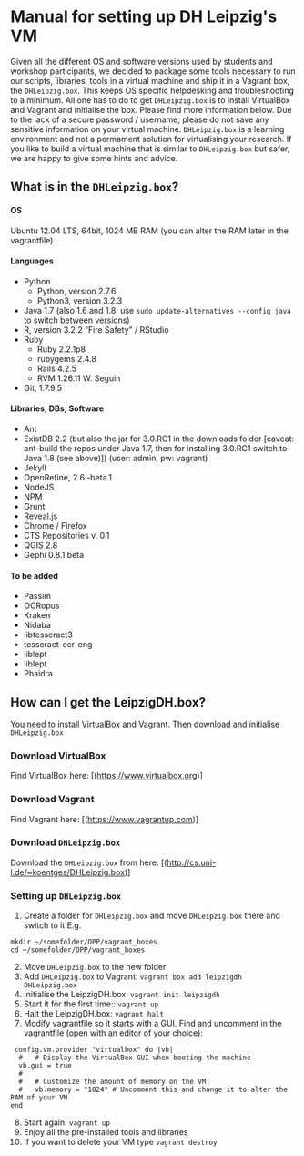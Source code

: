 # Manual for setting up DH Leipzig's VM 

Given all the different OS and software versions used by students and workshop participants, we decided to package some tools necessary to run our scripts, libraries, tools in a virtual machine and ship it in a Vagrant box, the `DHLeipzig.box`. This keeps OS specific helpdesking and troubleshooting to a minimum. All one has to do to get `DHLeipzig.box` is to install VirtualBox and Vagrant and initialise the box. Please find more information below. Due to the lack of a secure password / username, please do not save any sensitive information on your virtual machine. `DHLeipzig.box` is a learning environment and not a permament solution for virtualising your research. If you like to build a virtual machine that is similar to `DHLeipzig.box` but safer, we are happy to give some hints and advice.

## What is in the `DHLeipzig.box`?

#### OS

Ubuntu 12.04 LTS, 64bit, 1024 MB RAM (you can alter the RAM later in the vagrantfile)

#### Languages

- Python
  - Python, version 2.7.6
  - Python3, version 3.2.3
- Java 1.7 (also 1.6 and 1.8: use `sudo update-alternatives --config java` to switch between versions)
- R, version 3.2.2 “Fire Safety” / RStudio
- Ruby
  - Ruby 2.2.1p8
  - rubygems 2.4.8
  - Rails 4.2.5
  - RVM 1.26.11 W. Seguin
- Git, 1.7.9.5

#### Libraries, DBs, Software

- Ant
- ExistDB 2.2 (but also the jar for 3.0.RC1 in the downloads folder [caveat: ant-build the repos under Java 1.7, then for installing 3.0.RC1 switch to Java 1.8 (see above)]) (user: admin, pw: vagrant)
- Jekyll
- OpenRefine, 2.6.-beta.1
- NodeJS
- NPM
- Grunt
- Reveal.js
- Chrome / Firefox
- CTS Repositories v. 0.1
- QGIS 2.8
- Gephi 0.8.1 beta

#### To be added

- Passim
- OCRopus
- Kraken
- Nidaba
- libtesseract3
- tesseract-ocr-eng
- liblept
- liblept
- Phaidra

## How can I get the LeipzigDH.box?

You need to install VirtualBox and Vagrant. Then download and initialise `DHLeipzig.box`

### Download VirtualBox

Find VirtualBox here: [(https://www.virtualbox.org)]

### Download Vagrant

Find Vagrant here: [(https://www.vagrantup.com)]

### Download `DHLeipzig.box`

Download the `DHLeipzig.box` from here: [(http://cs.uni-l.de/~koentges/DHLeipzig.box)]

### Setting up `DHLeipzig.box`

1. Create a folder for `DHLeipzig.box` and move `DHLeipzig.box` there and switch to it
E.g. 
```
mkdir ~/somefolder/OPP/vagrant_boxes
cd ~/somefolder/OPP/vagrant_boxes
```
2. Move `DHLeipzig.box` to the new folder
3. Add `DHLeipzig.box` to Vagrant: `vagrant box add leipzigdh DHLeipzig.box`
4. Initialise the LeipzigDH.box: `vagrant init leipzigdh`
5. Start it for the first time:: `vagrant up`
6. Halt the LeipzigDH.box: `vagrant halt`
7. Modify vagrantfile so it starts with a GUI. Find and uncomment in the vagrantfile (open with an editor of your choice):
```
 config.vm.provider "virtualbox" do |vb|
  #   # Display the VirtualBox GUI when booting the machine
  vb.gui = true
  #
  #   # Customize the amount of memory on the VM:
  #   vb.memory = "1024" # Uncomment this and change it to alter the RAM of your VM
end
```
8. Start again: `vagrant up` 
9. Enjoy all the pre-installed tools and libraries
10. If you want to delete your VM type `vagrant destroy`


